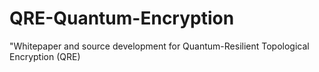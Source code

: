 # QRE-Quantum-Encryption
"Whitepaper and source development for Quantum-Resilient Topological Encryption (QRE)
